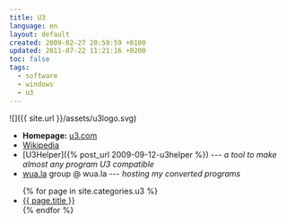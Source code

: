 ```yaml
---
title: U3
language: en
layout: default
created: 2009-02-27 20:59:59 +0100
updated: 2011-07-22 11:21:16 +0200
toc: false
tags:
  - software
  - windows
  - u3
---
```

![]({{ site.url }}/assets/u3logo.svg)

* **Homepage:** [u3.com](http://www.u3.com/)
* [Wikipedia](http://de.wikipedia.org/wiki/U3_(Standard))
* [U3Helper]({% post_url 2009-09-12-u3helper %}) --- *a tool to make almost any program U3 compatible*
* [wua.la](http://wua.la/U3%20Software) group @ wua.la --- *hosting my converted programs*

<ul>
{% for page in site.categories.u3 %}
  <li><a href="{{ page.url }}">{{ page.title }}</a></li>
{% endfor %}
</ul>
